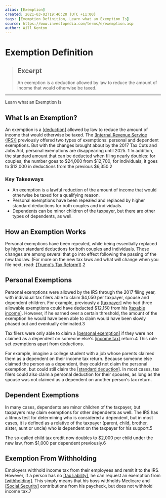 ```yaml
---
alias: [Exemption]
created: 2021-03-02T19:46:20 (UTC +11:00)
tags: [Exemption Definition, Learn what an Exemption Is]
source: https://www.investopedia.com/terms/e/exemption.asp
author: Will Kenton
---
```


# Exemption Definition

> ## Excerpt
> An exemption is a deduction allowed by law to reduce the amount of income that would otherwise be taxed.

---

Learn what an Exemption Is
## What Is an Exemption?

An exemption is a [[deduction]](https://www.investopedia.com/terms/d/deduction.asp) allowed by law to reduce the amount of income that would otherwise be taxed. The [[Internal Revenue Service (IRS)]](https://www.investopedia.com/terms/i/irs.asp) previously offered two types of exemptions: personal and dependent exemptions. But with the changes brought about by the 2017 Tax Cuts and Jobs Act, personal exemptions are disappearing until 2025. 1 In addition, the standard amount that can be deducted when filing nearly doubles: for couples, the number goes to $24,000 from $12,700; for individuals, it goes to $12,000 in deductions from the previous $6,350.2

### Key Takeaways

-   An exemption is a lawful reduction of the amount of income that would otherwise be taxed for a qualifying reason.
-   Personal exemptions have been repealed and replaced by higher standard deductions for both couples and individuals.
-   Dependents can be minor children of the taxpayer, but there are other types of dependents, as well.

## How an Exemption Works

Personal exemptions have been repealed, while being essentially replaced by higher standard deductions for both couples and individuals. These changes are among several that go into effect following the passing of the new tax law. (For more on the new tax laws and what will change when you file next, read: [[Trump's Tax Reform]](https://www.investopedia.com/taxes/trumps-tax-reform-plan-explained/)).2

## Personal Exemptions

Personal exemptions were allowed by the IRS through the 2017 filing year, with individual tax filers able to claim $4,050 per taxpayer, spouse and dependent children. For example, previously a [[taxpayer]](https://www.investopedia.com/terms/t/taxpayer.asp) who had three allowable exemptions could have deducted $12,150 from his [[taxable income]](https://www.investopedia.com/terms/t/taxableincome.asp). However, if he earned over a certain threshold, the amount of the exemption he would have been able to claim would have been slowly phased out and eventually eliminated.3

Tax filers were only able to claim a [[personal exemption]](https://www.investopedia.com/terms/p/personal-exemption.asp) if they were not claimed as a dependent on someone else's [[income tax]](https://www.investopedia.com/terms/i/incometax.asp) return.4 This rule set exemptions apart from deductions.

For example, imagine a college student with a job whose parents claimed them as a dependent on their income tax return. Because someone else claimed the person as a dependent, they could not claim the personal exemption, but could still claim the [[standard deduction]](https://www.investopedia.com/terms/s/standarddeduction.asp). In most cases, tax filers could also claim a personal deduction for their spouses, as long as the spouse was not claimed as a dependent on another person's tax return.

## Dependent Exemptions

In many cases, dependents are minor children of the taxpayer, but taxpayers may claim exemptions for other dependents as well. The IRS has a litmus test for determining who is considered a dependent, but in most cases, it is defined as a relative of the taxpayer (parent, child, brother, sister, aunt or uncle) who is dependent on the taxpayer for his support.5

The so-called child tax credit now doubles to $2,000 per child under the new law, from $1,000 per dependent previously.6

## Exemption From Withholding

Employers withhold income tax from their employees and remit it to the IRS. However, if a person has no [[tax liability]](https://www.investopedia.com/terms/t/taxliability.asp), he can request an exemption from [[withholding]](https://www.investopedia.com/terms/w/withholding.asp). This simply means that his boss withholds Medicare and [[Social Security]](https://www.investopedia.com/terms/s/socialsecurity.asp) contributions from his paycheck, but does not withhold income tax.7

